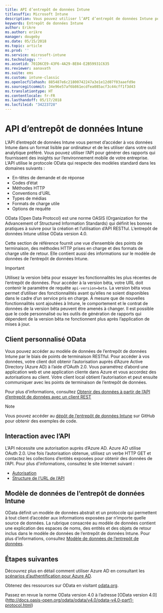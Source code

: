 ```yaml
---
title: API d’entrepôt de données Intune
titlesuffix: Microsoft Intune
description: Vous pouvez utiliser l’API d’entrepôt de données Intune pour générer des rapports qui fournissent des insights sur l’environnement mobile de votre entreprise.
keywords: Entrepôt de données Intune
author: Erikre
ms.author: erikre
manager: dougeby
ms.date: 05/15/2018
ms.topic: article
ms.prod: ''
ms.service: microsoft-intune
ms.technology: ''
ms.assetid: 701D6CE9-43F6-4A29-8E84-E2B59931C635
ms.reviewer: aanavath
ms.suite: ems
ms.custom: intune-classic
ms.openlocfilehash: 885487e6c21800742247a3e1e12d07f03aaefd9e
ms.sourcegitcommit: 34e96e57af6b861ecdfea085acf3c44cff1f3d43
ms.translationtype: HT
ms.contentlocale: fr-FR
ms.lasthandoff: 05/17/2018
ms.locfileid: "34223728"
---
```

#  <a name="intune-data-warehouse-api"></a>API d’entrepôt de données Intune

L’API d’entrepôt de données Intune vous permet d’accéder à vos données Intune dans un format lisible par ordinateur et de les utiliser dans votre outil analytique préféré. Vous pouvez utiliser l’API pour générer des rapports qui fournissent des insights sur l’environnement mobile de votre entreprise. L’API utilise le protocole OData qui respecte des modèles standard dans les domaines suivants :

  -   En-têtes de demande et de réponse
  -   Codes d’état
  -   Méthodes HTTP
  -   Conventions d’URL
  -   Types de médias
  -   Formats de charge utile
  -   Options de requête

OData (Open Data Protocol) est une norme OASIS (Organization for the Advancement of Structured Information Standards) qui définit les bonnes pratiques à suivre pour la création et l’utilisation d’API RESTful. L’entrepôt de données Intune utilise OData version 4.0.

Cette section de référence fournit une vue d’ensemble des points de terminaison, des méthodes HTTP prises en charge et des formats de charge utile de retour. Elle contient aussi des informations sur le modèle de données de l’entrepôt de données Intune.

> [!Important]  
> Utilisez la version bêta pour essayer les fonctionnalités les plus récentes de l’entrepôt de données. Pour accéder à la version bêta, votre URL doit contenir le paramètre de requête `api-version=beta`. La version bêta vous permet d’utiliser des fonctionnalités avant qu’elles ne soient disponibles dans le cadre d’un service pris en charge. À mesure que de nouvelles fonctionnalités sont ajoutées à Intune, le comportement et le contrat de données de la version bêta peuvent être amenés à changer. Il est possible que le code personnalisé ou les outils de génération de rapports qui dépendent de la version bêta ne fonctionnent plus après l’application de mises à jour. <!--If you experience problems with the beta service, follow [link to feedback process]() to report the issue or provide feedback.-->

## <a name="odata-custom-client"></a>Client personnalisé OData

Vous pouvez accéder au modèle de données de l’entrepôt de données Intune par le biais de points de terminaison RESTful. Pour accéder à vos données, votre client doit obtenir l’autorisation auprès d’Azure Active Directory (Azure AD) à l’aide d’OAuth 2.0. Vous paramétrez d’abord une application web et une application cliente dans Azure et vous accordez des autorisations au client. Votre client local obtient l’autorisation et peut ensuite communiquer avec les points de terminaison de l’entrepôt de données.

Pour plus d’informations, consultez [Obtenir des données à partir de l’API d’entrepôt de données avec un client REST](reports-proc-data-rest.md)

> [!Note]  
> Vous pouvez accéder au [dépôt de l’entrepôt de données Intune](https://github.com/Microsoft/Intune-Data-Warehouse) sur GitHub pour obtenir des exemples de code.

## <a name="interacting-with-the-api"></a>Interaction avec l’API

L’API nécessite une autorisation auprès d’Azure AD. Azure AD utilise OAuth 2.0. Une fois l’autorisation obtenue, utilisez un verbe HTTP GET et contactez les collections d’entités exposées pour obtenir des données de l’API. Pour plus d'informations, consultez le site Internet suivant :

 -  [Autorisation](reports-api-url.md)
 -  [Structure de l’URL de l’API](reports-api-url.md)

## <a name="intune-data-warehouse-data-model"></a>Modèle de données de l’entrepôt de données Intune

OData définit un modèle de données abstrait et un protocole qui permettent à tout client d’accéder aux informations exposées par n’importe quelle source de données. La rubrique consacrée au modèle de données contient une explication des espaces de noms, des entités et des objets de retour inclus dans le modèle de données de l’entrepôt de données Intune. Pour plus d’informations, consultez [Modèle de données de l’entrepôt de données](reports-ref-data-model.md).

## <a name="next-steps"></a>Étapes suivantes

Découvrez plus en détail comment utiliser Azure AD en consultant les [scénarios d’authentification pour Azure AD](https://docs.microsoft.com/azure/active-directory/develop/active-directory-authentication-scenarios).

Obtenez des ressources sur OData en visitant [odata.org](http://www.odata.org).
  
Passez en revue la norme OData version 4.0 à l’adresse [OData version 4.0] (http://docs.oasis-open.org/odata/odata/v4.0/odata-v4.0-part1-protocol.html)  
